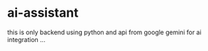 # ai-assistant
this is only backend 
using python and api from google gemini for ai integration 
...